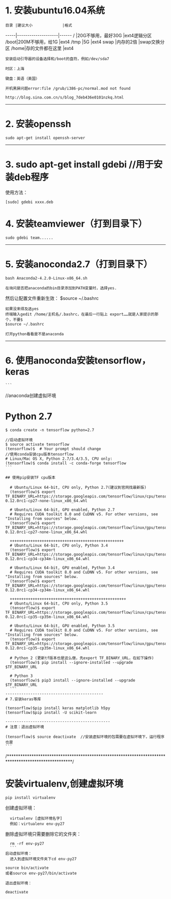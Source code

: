 # 1. 安装ubuntu16.04系统
	目录 |建议大小             |格式
  -----|--------------------|------
	/  	 |20G不够用，最好30G	 |ext4逻辑分区
	/boot|200M不够用，给1G		  |ext4
	/tmp |5G					        |ext4
	swap |内存的2倍			       |swap交换分区
	/home|存的文件都在这里	    |ext4
	
	安装启动引导器的设备选择和/boot的盘符，例如/dev/sda7
	
	时区：上海
  
	键盘：英语（美国）
	
	开机黑屏问题error:file /grub/i386-pc/normal.mod not found
  
	http://blog.sina.com.cn/s/blog_7deb436e0101nzkq.html
	
-------------------------
# 2. 安装openssh
	sudo apt-get install openssh-server
------------------------------------------
# 3. sudo apt-get install gdebi  //用于安装deb程序

  使用方法：
  
    [sudo] gdebi xxxx.deb
    
# 4. 安装teamviewer（打到目录下）
	sudo gdebi team......
-----------------------------
# 5. 安装anoconda2.7（打到目录下）

	bash Anaconda2-4.2.0-Linux-x86_64.sh
  
	在询问是否把anaconda的bin目录添加到PATH变量时，选择yes. 
  然后让配置文件重新生效：
	$source ~/.bashrc
	
  
	如果没来得及选yes
	终端输入gedit /home/主机名/.bashrc，在最后一行贴上 export……就是人家提示的那个，不要$
	$source ~/.bashrc
	
	打开python看看是不是anaconda
-----------------------------------------
# 6. 使用anoconda安装tensorflow，keras
	```
  //anaconda创建虚拟环境
  # Python 2.7
	$ conda create -n tensorflow python=2.7
  
	//启动虚拟环境
	$ source activate tensorflow
	(tensorflow)$  # Your prompt should change
	//使用conda安装cpu版本tensorflow
	# Linux/Mac OS X, Python 2.7/3.4/3.5, CPU only:
	(tensorflow)$ conda install -c conda-forge tensorflow
	```
	
	## 使用pip安装TF cpu版本
  ```
	# Ubuntu/Linux 64-bit, CPU only, Python 2.7(建议到官网找最新版)
	(tensorflow)$ export TF_BINARY_URL=https://storage.googleapis.com/tensorflow/linux/cpu/tensorflow-0.12.0rc1-cp27-none-linux_x86_64.whl

	# Ubuntu/Linux 64-bit, GPU enabled, Python 2.7
	# Requires CUDA toolkit 8.0 and CuDNN v5. For other versions, see "Installing from sources" below.
	(tensorflow)$ export TF_BINARY_URL=https://storage.googleapis.com/tensorflow/linux/gpu/tensorflow_gpu-0.12.0rc1-cp27-none-linux_x86_64.whl

	++++++++++++++++++++++++++++++++++++++++++++++++++
	# Ubuntu/Linux 64-bit, CPU only, Python 3.4
	(tensorflow)$ export TF_BINARY_URL=https://storage.googleapis.com/tensorflow/linux/cpu/tensorflow-0.12.0rc1-cp34-cp34m-linux_x86_64.whl

	# Ubuntu/Linux 64-bit, GPU enabled, Python 3.4
	# Requires CUDA toolkit 8.0 and CuDNN v5. For other versions, see "Installing from sources" below.
	(tensorflow)$ export TF_BINARY_URL=https://storage.googleapis.com/tensorflow/linux/gpu/tensorflow_gpu-0.12.0rc1-cp34-cp34m-linux_x86_64.whl

	+++++++++++++++++++++++++++++++++++++++++++++++++++
	# Ubuntu/Linux 64-bit, CPU only, Python 3.5
	(tensorflow)$ export TF_BINARY_URL=https://storage.googleapis.com/tensorflow/linux/cpu/tensorflow-0.12.0rc1-cp35-cp35m-linux_x86_64.whl

	# Ubuntu/Linux 64-bit, GPU enabled, Python 3.5
	# Requires CUDA toolkit 8.0 and CuDNN v5. For other versions, see "Installing from sources" below.
	(tensorflow)$ export TF_BINARY_URL=https://storage.googleapis.com/tensorflow/linux/gpu/tensorflow_gpu-0.12.0rc1-cp35-cp35m-linux_x86_64.whl
  ```
  ```
	# Python 2 (更新tf版本也是这么做，先export TF_BINARY_URL，在如下操作)
	(tensorflow)$ pip install --ignore-installed --upgrade $TF_BINARY_URL

	# Python 3
	(tensorflow)$ pip3 install --ignore-installed --upgrade $TF_BINARY_URL
	```
-------------------------------------------
# 7.安装keras等库
  ```
	(tensorflow)$pip install keras matplotlib h5py
 	(tensorflow)$pip install -U scikit-learn
  ```
----------------------------------------------	
# 注意：退出虚拟环境
  ```
	(tensorflow)$ source deactivate  //安装虚拟环境的包需要在虚拟环境下，运行程序也是
	```
	
	
/*****************************************************************************************************/
# 安装virtualenv,创建虚拟环境
```
pip install virtualenv
```

创建虚拟环境：
  ```
	virtualenv [虚拟环境名字]
	例如：virtualenv env-py27
  ```
	
删除虚拟环境只需要删除它的文件夹：
  ```
	rm -rf env-py27
	```
启动虚拟环境：
	进入到虚拟环境文件夹下cd env-py27
  ```
	source bin/activate
	或者source env-py27/bin/activate
  ```
退出虚拟环境：
  ```
	deactivate
  ```
